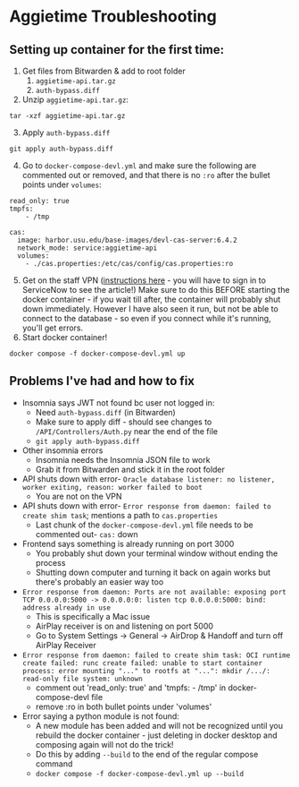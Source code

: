 # Aggietime Troubleshooting

## Setting up container for the first time:

1. Get files from Bitwarden & add to root folder
   1. `aggietime-api.tar.gz`
   2. `auth-bypass.diff`
2. Unzip `aggietime-api.tar.gz`:

```
tar -xzf aggietime-api.tar.gz
```

3. Apply `auth-bypass.diff`

```
git apply auth-bypass.diff
```

4. Go to `docker-compose-devl.yml` and make sure the following are commented out or removed, and that there is no `:ro` after the bullet points under `volumes`:

```
read_only: true
tmpfs:
    - /tmp
```

```
cas:
  image: harbor.usu.edu/base-images/devl-cas-server:6.4.2
  network_mode: service:aggietime-api
  volumes:
    - ./cas.properties:/etc/cas/config/cas.properties:ro
```

5. Get on the staff VPN ([instructions here](https://usu.service-now.com/aggies?id=kb_article_view&sysparm_article=KB0015561) - you will have to sign in to ServiceNow to see the article!) Make sure to do this BEFORE starting the docker container - if you wait till after, the container will probably shut down immediately. However I have also seen it run, but not be able to connect to the database - so even if you connect while it's running, you'll get errors.
6. Start docker container!

```
docker compose -f docker-compose-devl.yml up
```

## Problems I've had and how to fix

- Insomnia says JWT not found bc user not logged in:
  - Need `auth-bypass.diff` (in Bitwarden)
  - Make sure to apply diff - should see changes to `/API/Controllers/Auth.py` near the end of the file
  - `git apply auth-bypass.diff`
- Other insomnia errors
  - Insomnia needs the Insomnia JSON file to work
  - Grab it from Bitwarden and stick it in the root folder
- API shuts down with error- `Oracle database listener: no listener, worker exiting, reason: worker failed to boot`
    - You are not on the VPN
- API shuts down with error- `Error response from daemon: failed to create shim task`; mentions a path to `cas.properties`
  - Last chunk of the `docker-compose-devl.yml` file needs to be commented out- `cas:` down
- Frontend says something is already running on port 3000
  - You probably shut down your terminal window without ending the process
  - Shutting down computer and turning it back on again works but there's probably an easier way too
- `Error response from daemon: Ports are not available: exposing port TCP 0.0.0.0:5000 -> 0.0.0.0:0: listen tcp 0.0.0.0:5000: bind: address already in use`
  - This is specifically a Mac issue
  - AirPlay receiver is on and listening on port 5000
  - Go to System Settings -> General -> AirDrop & Handoff and turn off AirPlay Receiver
- `Error response from daemon: failed to create shim task: OCI runtime create failed: runc create failed: unable to start container process: error mounting "..." to rootfs at "...": mkdir /.../: read-only file system: unknown`
  - comment out 'read_only: true' and 'tmpfs: - /tmp' in docker-compose-devl file
  - remove :ro in both bullet points under 'volumes'
- Error saying a python module is not found:
  - A new module has been added and will not be recognized until you rebuild the docker container - just deleting in docker desktop and composing again will not do the trick!
  - Do this by adding `--build` to the end of the regular compose command
  - `docker compose -f docker-compose-devl.yml up --build`
